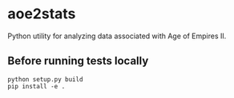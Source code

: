 # aoe2stats

Python utility for analyzing data associated with Age of Empires II.

## Before running tests locally
    python setup.py build
    pip install -e .

